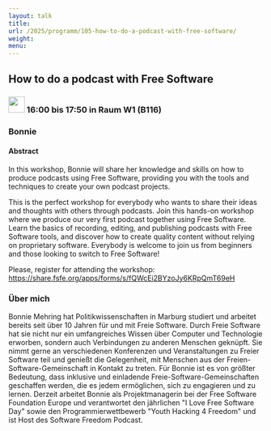 ```yaml
---
layout: talk
title:
url: /2025/programm/105-how-to-do-a-podcast-with-free-software/
weight:
menu:
---
```

## How to do a podcast with Free Software

### <img height = "32" src="../../../images/workshop.svg"> 16:00 bis 17:50 in Raum W1 (B116)

### Bonnie

#### Abstract

In this workshop, Bonnie will share her knowledge and skills on how to produce podcasts using Free Software, providing you with the tools and techniques to create your own podcast projects.

This is the perfect workshop for everybody who wants to share their ideas and thoughts with others through podcasts. Join this hands-on workshop where we produce our very first podcast together using Free Software. Learn the basics of recording, editing, and publishing podcasts with Free Software tools, and discover how to create quality content without relying on proprietary software. Everybody is welcome to join us from beginners and those looking to switch to Free Software!

Please, register for attending the workshop: https://share.fsfe.org/apps/forms/s/fQWcEi2BYzoJy6KRpQmT69eH

### Über mich

Bonnie Mehring hat Politikwissenschaften in Marburg studiert und arbeitet bereits seit über 10 Jahren für und mit Freie Software. Durch Freie Software hat sie nicht nur ein umfangreiches Wissen über Computer und Technologie erworben, sondern auch Verbindungen zu anderen Menschen geknüpft. Sie nimmt gerne an verschiedenen Konferenzen und Veranstaltungen zu Freier Software teil und genießt die Gelegenheit, mit Menschen aus der Freien-Software-Gemeinschaft in Kontakt zu treten. Für Bonnie ist es von größter Bedeutung, dass inklusive und einladende Freie-Software-Gemeinschaften geschaffen werden, die es jedem ermöglichen, sich zu engagieren und zu lernen. Derzeit arbeitet Bonnie als Projektmanagerin bei der Free Software Foundation Europe und verantwortet den jährlichen "I Love Free Software Day" sowie den Programmierwettbewerb "Youth Hacking 4 Freedom" und ist Host des Software Freedom Podcast.

